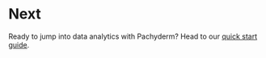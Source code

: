 # Next

Ready to jump into data analytics with Pachyderm?  Head to our [quick start guide](examples/fruit_stand/README.md).

